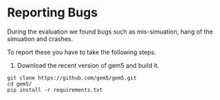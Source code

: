 # Reporting Bugs

During the evaluation we found bugs such as mis-simuation, hang of the simuation and crashes.

To report these you have to take the following steps.

1. Download the recent version of gem5 and build it.
```
git clone https://github.com/gem5/gem5.git
cd gem5/
pip install -r requirements.txt

```
